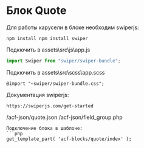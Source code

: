 # Блок Quote

Для работы карусели в блоке необходим swiperjs:

```
npm install npm install swiper
```

Подкючить в assets\src\js\app.js

```js
import Swiper from "swiper/swiper-bundle";
```

Подкючить в assets\src\scss\app.scss

```styles
@import "~swiper/swiper-bundle.css";
```

Документация swiperjs:

```
https://swiperjs.com/get-started
```

/acf-json/quote.json
/acf-json/field_group.php

````
Подключение блока в шаблоне:
```php
get_template_part( 'acf-blocks/quote/index' );
````
